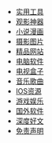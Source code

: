- [实用工具]()
- [观影神器]()
- [小说漫画]()
- [摄影图片]()
- [精品网站]()
- [电脑软件]()
- [电视盒子]()
- [音乐歌曲]()
- [IOS资源]()
- [游戏娱乐]()
- [国外软件]()
- [深度好文]()
- [免责声明]()


